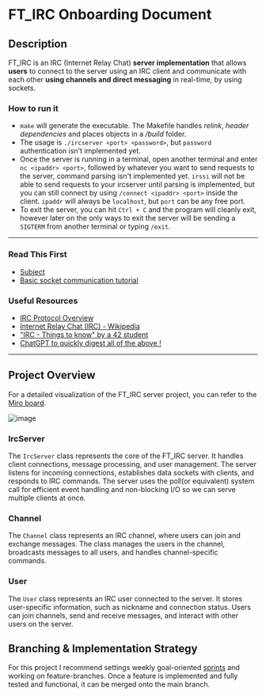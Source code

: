 # FT_IRC Onboarding Document

## Description

FT_IRC is an IRC (Internet Relay Chat) **server implementation** that allows **users** to connect to the server using an IRC client and communicate with each other **using channels and direct messaging** in real-time, by using sockets.

### How to run it

- `make` will generate the executable. The Makefile handles *relink*, *header dependencies* and places objects in a */build* folder. 
- The usage is `./ircserver <port> <password>`, but `password` authentication isn't implemented yet.
- Once the server is running in a terminal, open another terminal and enter `nc <ipaddr> <port>`, followed by whatever you want to send requests to the server, command parsing isn't implemented yet. `irssi` will not be able to send requests to your ircserver until parsing is implemented, but you can still connect by using `/connect <ipaddr> <port>` inside the client. `ipaddr` will always be `localhost`, but `port` can be any free port.
- To exit the server, you can hit `Ctrl + C` and the program will cleanly exit, however later on the only ways to exit the server will be sending a `SIGTERM` from another terminal or typing `/exit`.

---

### Read This First
- [Subject](https://github.com/Djbrl/ft_irc/blob/main/en.subject.pdf)
- [Basic socket communication tutorial](https://medium.com/from-the-scratch/http-server-what-do-you-need-to-know-to-build-a-simple-http-server-from-scratch-d1ef8945e4fa)

### Useful Resources
- [IRC Protocol Overview](https://tools.ietf.org/html/rfc2810)
- [Internet Relay Chat (IRC) - Wikipedia](https://en.wikipedia.org/wiki/Internet_Relay_Chat)
- ["IRC - Things to know" by a 42 student ](https://ircgod.com/docs/irc/to_know/)
- [ChatGPT to quickly digest all of the above !](https://chat.openai.com)

---
## Project Overview

For a detailed visualization of the FT_IRC server project, you can refer to the [Miro board](https://miro.com/app/board/uXjVMz5U6PI=/?share_link_id=179689716548).

![image](https://github.com/Djbrl/ft_irc/assets/29091732/f4badb7e-bd3d-4aba-a15f-4fe2b1cf438b)

### IrcServer

The `IrcServer` class represents the core of the FT_IRC server. It handles client connections, message processing, and user management. The server listens for incoming connections, establishes data sockets with clients, and responds to IRC commands. The server uses the poll(or equivalent) system call for efficient event handling and non-blocking I/O so we can serve multiple clients at once.

### Channel

The `Channel` class represents an IRC channel, where users can join and exchange messages. The class manages the users in the channel, broadcasts messages to all users, and handles channel-specific commands.

### User

The `User` class represents an IRC user connected to the server. It stores user-specific information, such as nickname and connection status. Users can join channels, send and receive messages, and interact with other users on the server.

## Branching & Implementation Strategy

For this project I recommend settings weekly goal-oriented [sprints](https://github.com/Djbrl/ft_irc/commit/3e75b711564c96aa0ce4d978e64f5f13b42832e9) and working on feature-branches. Once a feature is implemented and fully tested and functional, it can be merged onto the main branch.

